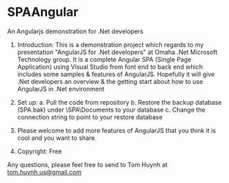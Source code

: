SPAAngular
==========

An Angularjs demonstration for .Net developers

1. Introduction:
This is a demonstration project which regards to my presentation "AngularJS for .Net developers" at Omaha .Net Microsoft Technology group.
It is a complete Angular SPA (Single Page Application) using Visual Studio from font end to back end which includes some samples & features of AngularJS. Hopefully it will give .Net developers an overview & the getting start about how to use AngularJS in .Net environment

2. Set up:
a. Pull the code from repository
b. Restore the backup database (SPA.bak) under \SPA\Documents to your database
c. Change the connection string to point to your restore database

3. Please welcome to add more features of AngularJS that you think it is cool and you want to share.
4. Copyright: Free

Any questions, please feel free to send to Tom Huynh at tom.huynh.us@gmail.com

